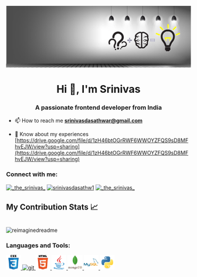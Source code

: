 ![Git Hub Banner](./github_wallpaper.jpg)
<h1 align="center">Hi 👋, I'm Srinivas</h1>
<h3 align="center">A passionate frontend developer from India</h3>

- 📫 How to reach me **srinivasdasathwar@gmail.com**

- 📄 Know about my experiences [https://drive.google.com/file/d/1zH46btOGrRWF6WWOYZFQS9sD8MFhvEJW/view?usp=sharing](https://drive.google.com/file/d/1zH46btOGrRWF6WWOYZFQS9sD8MFhvEJW/view?usp=sharing)

<h3 align="left">Connect with me:</h3>
<p align="left">
<a href="https://instagram.com/_the_srinivas_" target="blank"><img align="center" src="https://raw.githubusercontent.com/rahuldkjain/github-profile-readme-generator/master/src/images/icons/Social/instagram.svg" alt="_the_srinivas_" height="30" width="40" /></a>
<a href="https://www.hackerrank.com/srinivasdasathw1" target="blank"><img align="center" src="https://raw.githubusercontent.com/rahuldkjain/github-profile-readme-generator/master/src/images/icons/Social/hackerrank.svg" alt="srinivasdasathw1" height="30" width="40" /></a>
<a href="https://www.leetcode.com/_the_srinivas_" target="blank"><img align="center" src="https://raw.githubusercontent.com/rahuldkjain/github-profile-readme-generator/master/src/images/icons/Social/leet-code.svg" alt="_the_srinivas_" height="30" width="40" /></a>
</p>


<h2> My Contribution Stats 📈</h2>
<br/>
<img src="https://myreadme.vercel.app/api/embed/Srinivas-Dasathwar?panels=userstatistics,toprepositories,toplanguages,commitgraph" alt="reimaginedreadme" />

<h3 align="left">Languages and Tools:</h3>
<p align="left"> <a href="https://www.w3schools.com/css/" target="_blank" rel="noreferrer"> <img src="https://raw.githubusercontent.com/devicons/devicon/master/icons/css3/css3-original-wordmark.svg" alt="css3" width="40" height="40"/> </a> <a href="https://git-scm.com/" target="_blank" rel="noreferrer"> <img src="https://www.vectorlogo.zone/logos/git-scm/git-scm-icon.svg" alt="git" width="40" height="40"/> </a> <a href="https://www.w3.org/html/" target="_blank" rel="noreferrer"> <img src="https://raw.githubusercontent.com/devicons/devicon/master/icons/html5/html5-original-wordmark.svg" alt="html5" width="40" height="40"/> </a> <a href="https://www.java.com" target="_blank" rel="noreferrer"> <img src="https://raw.githubusercontent.com/devicons/devicon/master/icons/java/java-original.svg" alt="java" width="40" height="40"/> </a> <a href="https://www.mongodb.com/" target="_blank" rel="noreferrer"> <img src="https://raw.githubusercontent.com/devicons/devicon/master/icons/mongodb/mongodb-original-wordmark.svg" alt="mongodb" width="40" height="40"/> </a> <a href="https://www.mysql.com/" target="_blank" rel="noreferrer"> <img src="https://raw.githubusercontent.com/devicons/devicon/master/icons/mysql/mysql-original-wordmark.svg" alt="mysql" width="40" height="40"/> </a> <a href="https://www.python.org" target="_blank" rel="noreferrer"> <img src="https://raw.githubusercontent.com/devicons/devicon/master/icons/python/python-original.svg" alt="python" width="40" height="40"/> </a> </p>

